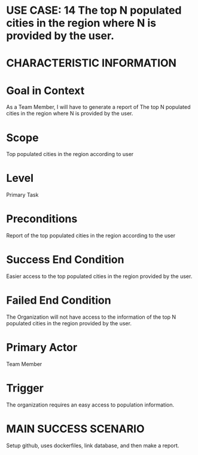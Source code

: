 # USE CASE: 14 The top N populated cities in the region where N is provided by the user.

# CHARACTERISTIC INFORMATION

# Goal in Context
As a Team Member, I will have to generate a report of The top N populated cities in the region where N is provided by the user.

# Scope
Top populated cities in the region according to user
# Level
Primary Task

# Preconditions
Report of the top populated cities in the region according to the user 

# Success End Condition
Easier access to the top populated cities in the region provided by the user.

# Failed End Condition
The Organization will not have access to the information of the top N populated cities in the region provided by the user.

# Primary Actor
Team Member
# Trigger
The organization requires an easy access to population information. 

# MAIN SUCCESS SCENARIO
Setup github, uses dockerfiles, link database, and then make a report.

